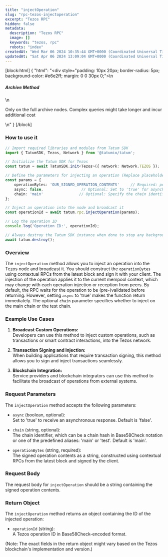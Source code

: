 ```yaml
---
title: "injectOperation"
slug: "rpc-tezos-injectoperation"
excerpt: "Tezos RPC"
hidden: false
metadata: 
  description: "Tezos RPC"
  image: []
  keywords: "tezos, rpc"
  robots: "index"
createdAt: "Wed Mar 06 2024 10:35:44 GMT+0000 (Coordinated Universal Time)"
updatedAt: "Sat Apr 06 2024 13:09:04 GMT+0000 (Coordinated Universal Time)"
---
```

[block:html]
{
  "html": "<div style=\"padding: 10px 20px; border-radius: 5px; background-color: #e6e2ff; margin: 0 0 30px 0;\">\n  <h5>Archive Method</h5>\n  <p>Only on the full archive nodes. Complex queries might take longer and incur additional cost</p>\n</div>"
}
[/block]


### How to use it

```typescript code example
// Import required libraries and modules from Tatum SDK
import { TatumSDK, Tezos, Network } from '@tatumio/tatum';

// Initialize the Tatum SDK for Tezos
const tatum = await TatumSDK.init<Tezos>({ network: Network.TEZOS });

// Define the parameters for injecting an operation (Replace placeholders with actual values)
const params = {
    operationBytes: 'OUR_SIGNED_OPERATION_CONTENTS'     // Required: peration contents as a string
    async: false,                 // Optional: Set to 'true' for asynchronous injection
    chain: 'main'                // Optional: Specify the chain identifier (Replace with 'test' for test chain)
};

// Inject an operation into the node and broadcast it
const operationId = await tatum.rpc.injectOperation(params);

// Log the operation ID
console.log('Operation ID:', operationId);

// Always destroy the Tatum SDK instance when done to stop any background processes
await tatum.destroy();
```

### Overview

The `injectOperation` method allows you to inject an operation into the Tezos node and broadcast it. You should construct the `operationBytes` using contextual RPCs from the latest block and sign it with your client. The injection of the operation applies it to the current mempool context, which may change with each operation injection or reception from peers. By default, the RPC waits for the operation to be (pre-)validated before returning. However, setting `async` to 'true' makes the function return immediately. The optional `chain` parameter specifies whether to inject on the main chain or the test chain.

### Example Use Cases

1. **Broadcast Custom Operations:**  
   Developers can use this method to inject custom operations, such as transactions or smart contract interactions, into the Tezos network.

2. **Transaction Signing and Injection:**  
   When building applications that require transaction signing, this method allows you to sign and inject transactions seamlessly.

3. **Blockchain Integration:**  
   Service providers and blockchain integrators can use this method to facilitate the broadcast of operations from external systems.

### Request Parameters

The `injectOperation` method accepts the following parameters:

- `async` (boolean, optional):  
  Set to 'true' to receive an asynchronous response. Default is 'false'.

- `chain` (string, optional):  
  The chain identifier, which can be a chain hash in Base58Check notation or one of the predefined aliases: 'main' or 'test'. Default is 'main'.

- `operationBytes` (string, required):  
  The signed operation contents as a string, constructed using contextual RPCs from the latest block and signed by the client.

### Request Body

The request body for `injectOperation` should be a string containing the signed operation contents.

### Return Object

The `injectOperation` method returns an object containing the ID of the injected operation:

- `operationId` (string):  
  A Tezos operation ID in Base58Check-encoded format.

(Note: The exact fields in the return object might vary based on the Tezos blockchain's implementation and version.)
